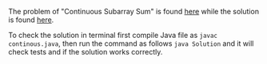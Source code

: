 The problem of "Continuous Subarray Sum" is found [here](https://leetcode.com/problems/continuous-subarray-sum/) while the solution is found [here](https://github.com/aurimas13/Solutions-To-Problems/blob/main/LeetCode/Java%20Solutions/Continuous%20Subarray%20Sum/continous.java).

To check the solution in terminal first compile Java file as `javac continous.java`, then run the command as follows `java Solution` and it will check tests and if the solution works correctly.
